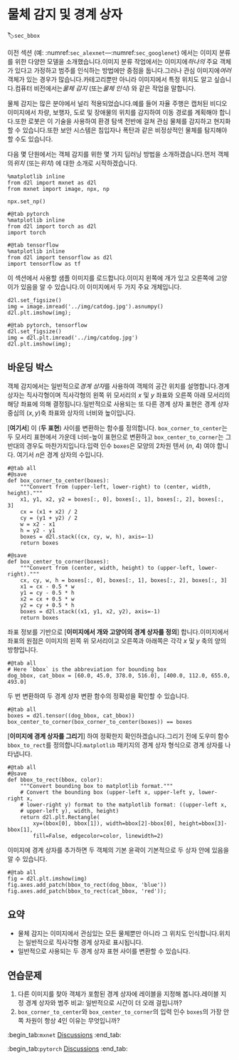 # 물체 감지 및 경계 상자
:label:`sec_bbox`

이전 섹션 (예: :numref:`sec_alexnet`—:numref:`sec_googlenet`) 에서는 이미지 분류를 위한 다양한 모델을 소개했습니다.이미지 분류 작업에서는 이미지에*하나의* 주요 객체가 있다고 가정하고 범주를 인식하는 방법에만 중점을 둡니다.그러나 관심 이미지에*여러* 객체가 있는 경우가 많습니다.카테고리뿐만 아니라 이미지에서 특정 위치도 알고 싶습니다.컴퓨터 비전에서는*물체 감지* (또는*물체 인식*) 와 같은 작업을 말합니다. 

물체 감지는 많은 분야에서 널리 적용되었습니다.예를 들어 자율 주행은 캡처된 비디오 이미지에서 차량, 보행자, 도로 및 장애물의 위치를 감지하여 이동 경로를 계획해야 합니다.또한 로봇은 이 기술을 사용하여 환경 탐색 전반에 걸쳐 관심 물체를 감지하고 현지화할 수 있습니다.또한 보안 시스템은 침입자나 폭탄과 같은 비정상적인 물체를 탐지해야 할 수도 있습니다. 

다음 몇 단원에서는 객체 감지를 위한 몇 가지 딥러닝 방법을 소개하겠습니다.먼저 객체의*위치* (또는*위치*) 에 대한 소개로 시작하겠습니다.

```{.python .input}
%matplotlib inline
from d2l import mxnet as d2l
from mxnet import image, npx, np

npx.set_np()
```

```{.python .input}
#@tab pytorch
%matplotlib inline
from d2l import torch as d2l
import torch
```

```{.python .input}
#@tab tensorflow
%matplotlib inline
from d2l import tensorflow as d2l
import tensorflow as tf
```

이 섹션에서 사용할 샘플 이미지를 로드합니다.이미지 왼쪽에 개가 있고 오른쪽에 고양이가 있음을 알 수 있습니다.이 이미지에서 두 가지 주요 개체입니다.

```{.python .input}
d2l.set_figsize()
img = image.imread('../img/catdog.jpg').asnumpy()
d2l.plt.imshow(img);
```

```{.python .input}
#@tab pytorch, tensorflow
d2l.set_figsize()
img = d2l.plt.imread('../img/catdog.jpg')
d2l.plt.imshow(img);
```

## 바운딩 박스

객체 감지에서는 일반적으로*경계 상자*를 사용하여 객체의 공간 위치를 설명합니다.경계 상자는 직사각형이며 직사각형의 왼쪽 위 모서리의 $x$ 및 $y$ 좌표와 오른쪽 아래 모서리의 해당 좌표에 의해 결정됩니다.일반적으로 사용되는 또 다른 경계 상자 표현은 경계 상자 중심의 $(x, y)$축 좌표와 상자의 너비와 높이입니다. 

[**여기서**] 이 (**두 표현**) 사이를 변환하는 함수를 정의합니다. `box_corner_to_center`는 두 모서리 표현에서 가운데 너비-높이 표현으로 변환하고 `box_center_to_corner`는 그 반대의 경우도 마찬가지입니다.입력 인수 `boxes`은 모양의 2차원 텐서 ($n$, 4) 여야 합니다. 여기서 $n$은 경계 상자의 수입니다.

```{.python .input}
#@tab all
#@save
def box_corner_to_center(boxes):
    """Convert from (upper-left, lower-right) to (center, width, height)."""
    x1, y1, x2, y2 = boxes[:, 0], boxes[:, 1], boxes[:, 2], boxes[:, 3]
    cx = (x1 + x2) / 2
    cy = (y1 + y2) / 2
    w = x2 - x1
    h = y2 - y1
    boxes = d2l.stack((cx, cy, w, h), axis=-1)
    return boxes

#@save
def box_center_to_corner(boxes):
    """Convert from (center, width, height) to (upper-left, lower-right)."""
    cx, cy, w, h = boxes[:, 0], boxes[:, 1], boxes[:, 2], boxes[:, 3]
    x1 = cx - 0.5 * w
    y1 = cy - 0.5 * h
    x2 = cx + 0.5 * w
    y2 = cy + 0.5 * h
    boxes = d2l.stack((x1, y1, x2, y2), axis=-1)
    return boxes
```

좌표 정보를 기반으로 [**이미지에서 개와 고양이의 경계 상자를 정의**] 합니다.이미지에서 좌표의 원점은 이미지의 왼쪽 위 모서리이고 오른쪽과 아래쪽은 각각 $x$ 및 $y$ 축의 양의 방향입니다.

```{.python .input}
#@tab all
# Here `bbox` is the abbreviation for bounding box
dog_bbox, cat_bbox = [60.0, 45.0, 378.0, 516.0], [400.0, 112.0, 655.0, 493.0]
```

두 번 변환하여 두 경계 상자 변환 함수의 정확성을 확인할 수 있습니다.

```{.python .input}
#@tab all
boxes = d2l.tensor((dog_bbox, cat_bbox))
box_center_to_corner(box_corner_to_center(boxes)) == boxes
```

[**이미지에 경계 상자를 그리기**] 하여 정확한지 확인하겠습니다.그리기 전에 도우미 함수 `bbox_to_rect`를 정의합니다.`matplotlib` 패키지의 경계 상자 형식으로 경계 상자를 나타냅니다.

```{.python .input}
#@tab all
#@save
def bbox_to_rect(bbox, color):
    """Convert bounding box to matplotlib format."""
    # Convert the bounding box (upper-left x, upper-left y, lower-right x,
    # lower-right y) format to the matplotlib format: ((upper-left x,
    # upper-left y), width, height)
    return d2l.plt.Rectangle(
        xy=(bbox[0], bbox[1]), width=bbox[2]-bbox[0], height=bbox[3]-bbox[1],
        fill=False, edgecolor=color, linewidth=2)
```

이미지에 경계 상자를 추가하면 두 객체의 기본 윤곽이 기본적으로 두 상자 안에 있음을 알 수 있습니다.

```{.python .input}
#@tab all
fig = d2l.plt.imshow(img)
fig.axes.add_patch(bbox_to_rect(dog_bbox, 'blue'))
fig.axes.add_patch(bbox_to_rect(cat_bbox, 'red'));
```

## 요약

* 물체 감지는 이미지에서 관심있는 모든 물체뿐만 아니라 그 위치도 인식합니다.위치는 일반적으로 직사각형 경계 상자로 표시됩니다.
* 일반적으로 사용되는 두 경계 상자 표현 사이를 변환할 수 있습니다.

## 연습문제

1. 다른 이미지를 찾아 객체가 포함된 경계 상자에 레이블을 지정해 봅니다.레이블 지정 경계 상자와 범주 비교: 일반적으로 시간이 더 오래 걸립니까?
1. `box_corner_to_center`와 `box_center_to_corner`의 입력 인수 `boxes`의 가장 안쪽 차원이 항상 4인 이유는 무엇입니까?

:begin_tab:`mxnet`
[Discussions](https://discuss.d2l.ai/t/369)
:end_tab:

:begin_tab:`pytorch`
[Discussions](https://discuss.d2l.ai/t/1527)
:end_tab:

